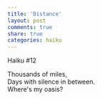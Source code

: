 ```yaml
---
title: 'Distance'
layout: post
comments: true
share: true
categories: haiku
---
```

Haiku #12

Thousands of miles,  
Days with silence in between.  
Where's my oasis?
